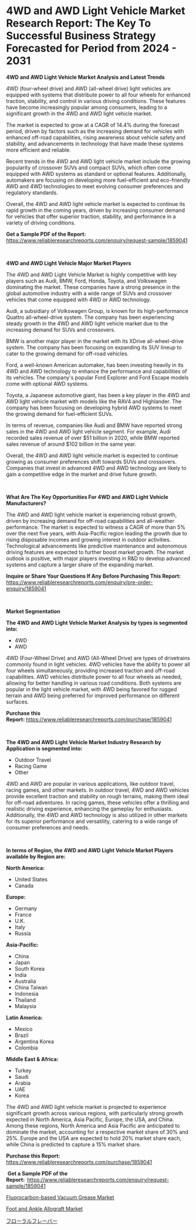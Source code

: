 <p><h1>4WD and AWD Light Vehicle Market Research Report: The Key To Successful Business Strategy Forecasted for Period from 2024 - 2031</h1></p><p><strong>4WD and AWD Light Vehicle Market Analysis and Latest Trends</strong></p>
<p><p>4WD (four-wheel drive) and AWD (all-wheel drive) light vehicles are equipped with systems that distribute power to all four wheels for enhanced traction, stability, and control in various driving conditions. These features have become increasingly popular among consumers, leading to a significant growth in the 4WD and AWD light vehicle market.</p><p>The market is expected to grow at a CAGR of 14.4% during the forecast period, driven by factors such as the increasing demand for vehicles with enhanced off-road capabilities, rising awareness about vehicle safety and stability, and advancements in technology that have made these systems more efficient and reliable.</p><p>Recent trends in the 4WD and AWD light vehicle market include the growing popularity of crossover SUVs and compact SUVs, which often come equipped with AWD systems as standard or optional features. Additionally, automakers are focusing on developing more fuel-efficient and eco-friendly AWD and 4WD technologies to meet evolving consumer preferences and regulatory standards.</p><p>Overall, the 4WD and AWD light vehicle market is expected to continue its rapid growth in the coming years, driven by increasing consumer demand for vehicles that offer superior traction, stability, and performance in a variety of driving conditions.</p></p>
<p><strong>Get a Sample PDF of the Report:&nbsp;</strong> <a href="https://www.reliableresearchreports.com/enquiry/request-sample/1859041">https://www.reliableresearchreports.com/enquiry/request-sample/1859041</a></p>
<p>&nbsp;</p>
<p><strong>4WD and AWD Light Vehicle Major Market Players</strong></p>
<p><p>The 4WD and AWD Light Vehicle Market is highly competitive with key players such as Audi, BMW, Ford, Honda, Toyota, and Volkswagen dominating the market. These companies have a strong presence in the global automotive industry with a wide range of SUVs and crossover vehicles that come equipped with 4WD or AWD technology.</p><p>Audi, a subsidiary of Volkswagen Group, is known for its high-performance Quattro all-wheel-drive system. The company has been experiencing steady growth in the 4WD and AWD light vehicle market due to the increasing demand for SUVs and crossovers.</p><p>BMW is another major player in the market with its XDrive all-wheel-drive system. The company has been focusing on expanding its SUV lineup to cater to the growing demand for off-road vehicles.</p><p>Ford, a well-known American automaker, has been investing heavily in its 4WD and AWD technology to enhance the performance and capabilities of its vehicles. The company's popular Ford Explorer and Ford Escape models come with optional AWD systems.</p><p>Toyota, a Japanese automotive giant, has been a key player in the 4WD and AWD light vehicle market with models like the RAV4 and Highlander. The company has been focusing on developing hybrid AWD systems to meet the growing demand for fuel-efficient SUVs.</p><p>In terms of revenue, companies like Audi and BMW have reported strong sales in the 4WD and AWD light vehicle segment. For example, Audi recorded sales revenue of over $51 billion in 2020, while BMW reported sales revenue of around $102 billion in the same year.</p><p>Overall, the 4WD and AWD light vehicle market is expected to continue growing as consumer preferences shift towards SUVs and crossovers. Companies that invest in advanced 4WD and AWD technology are likely to gain a competitive edge in the market and drive future growth.</p></p>
<p>&nbsp;</p>
<p><strong>What Are The Key Opportunities For 4WD and AWD Light Vehicle Manufacturers?</strong></p>
<p><p>The 4WD and AWD light vehicle market is experiencing robust growth, driven by increasing demand for off-road capabilities and all-weather performance. The market is expected to witness a CAGR of more than 5% over the next five years, with Asia-Pacific region leading the growth due to rising disposable incomes and growing interest in outdoor activities. Technological advancements like predictive maintenance and autonomous driving features are expected to further boost market growth. The market outlook is positive, with major players investing in R&D to develop advanced systems and capture a larger share of the expanding market.</p></p>
<p><strong>Inquire or Share Your Questions If Any Before Purchasing This Report:</strong> <a href="https://www.reliableresearchreports.com/enquiry/pre-order-enquiry/1859041">https://www.reliableresearchreports.com/enquiry/pre-order-enquiry/1859041</a></p>
<p>&nbsp;</p>
<p><strong>Market Segmentation</strong></p>
<p><strong>The 4WD and AWD Light Vehicle Market Analysis by types is segmented into:</strong></p>
<p><ul><li>4WD</li><li>AWD</li></ul></p>
<p><p>4WD (Four-Wheel Drive) and AWD (All-Wheel Drive) are types of drivetrains commonly found in light vehicles. 4WD vehicles have the ability to power all four wheels simultaneously, providing increased traction and off-road capabilities. AWD vehicles distribute power to all four wheels as needed, allowing for better handling in various road conditions. Both systems are popular in the light vehicle market, with 4WD being favored for rugged terrain and AWD being preferred for improved performance on different surfaces.</p></p>
<p><strong>Purchase this Report:&nbsp;</strong><a href="https://www.reliableresearchreports.com/purchase/1859041">https://www.reliableresearchreports.com/purchase/1859041</a></p>
<p>&nbsp;</p>
<p><strong>The 4WD and AWD Light Vehicle Market Industry Research by Application is segmented into:</strong></p>
<p><ul><li>Outdoor Travel</li><li>Racing Game</li><li>Other</li></ul></p>
<p><p>4WD and AWD are popular in various applications, like outdoor travel, racing games, and other markets. In outdoor travel, 4WD and AWD vehicles provide excellent traction and stability on rough terrains, making them ideal for off-road adventures. In racing games, these vehicles offer a thrilling and realistic driving experience, enhancing the gameplay for enthusiasts. Additionally, the 4WD and AWD technology is also utilized in other markets for its superior performance and versatility, catering to a wide range of consumer preferences and needs.</p></p>
<p>&nbsp;</p>
<p><strong>In terms of Region, the 4WD and AWD Light Vehicle Market Players available by Region are:</strong></p>
<p>
    <p> <strong> North America: </strong>
        <ul>
            <li>United States</li>
            <li>Canada</li>
        </ul>
        </p> 
    <p> <strong> Europe: </strong>
        <ul>
            <li>Germany</li>
            <li>France</li>
            <li>U.K.</li>
            <li>Italy</li>
            <li>Russia</li>
        </ul>
        </p> 
    <p> <strong> Asia-Pacific: </strong>
        <ul>
            <li>China</li>
            <li>Japan</li>
            <li>South Korea</li>
            <li>India</li>
            <li>Australia</li>
            <li>China Taiwan</li>
            <li>Indonesia</li>
            <li>Thailand</li>
            <li>Malaysia</li>
        </ul>
        </p> 
    <p> <strong> Latin America: </strong>
        <ul>
            <li>Mexico</li>
            <li>Brazil</li>
            <li>Argentina Korea</li>
            <li>Colombia</li>
        </ul>
        </p> 
    <p> <strong> Middle East & Africa: </strong>
        <ul>
            <li>Turkey</li>
            <li>Saudi</li>
            <li>Arabia</li>
            <li>UAE</li>
            <li>Korea</li>
        </ul>
    </p>
    </p>
<p><p>The 4WD and AWD light vehicle market is projected to experience significant growth across various regions, with particularly strong growth expected in North America, Asia Pacific, Europe, the USA, and China. Among these regions, North America and Asia Pacific are anticipated to dominate the market, accounting for a respective market share of 30% and 25%. Europe and the USA are expected to hold 20% market share each, while China is predicted to capture a 15% market share.</p></p>
<p><strong>Purchase this Report: </strong><a href="https://www.reliableresearchreports.com/purchase/1859041">https://www.reliableresearchreports.com/purchase/1859041</a></p>
<p>&nbsp;<strong>Get a Sample PDF of the Report:&nbsp;&nbsp;</strong><a href="https://www.reliableresearchreports.com/enquiry/request-sample/1859041">https://www.reliableresearchreports.com/enquiry/request-sample/1859041</a></p>
<p><strong></strong></p>
<p><p><a href="https://view.publitas.com/reportprime-1/fluorocarbon-based-vacuum-grease-market-offer-valuable-insights-into-market-size-market-share-market-trends-and-projections-spanning-from-2023-to-2030/">Fluorocarbon-based Vacuum Grease Market</a></p><p><a href="https://view.publitas.com/reportprime-1/foot-and-ankle-allograft-market-size-growth-outlook-from-2023-to-2030-projecting-at-markets-trends-analysis-by-application-regional-outlook-and-revenue/">Foot and Ankle Allograft Market</a></p><p><a href="https://medium.com/@keeganbarrows2023/%E8%8A%B1%E3%81%AE%E9%A6%99%E3%82%8A%E5%B8%82%E5%A0%B4%E8%A6%8F%E6%A8%A1-%E5%B8%82%E5%A0%B4%E3%81%AE%E5%B1%95%E6%9C%9B%E3%81%A8%E5%B8%82%E5%A0%B4%E3%81%AE%E4%BA%88%E6%B8%AC-2024%E5%B9%B4%E3%81%8B%E3%82%892031%E5%B9%B4-b3c97279efe2">フローラルフレーバー</a></p></p>